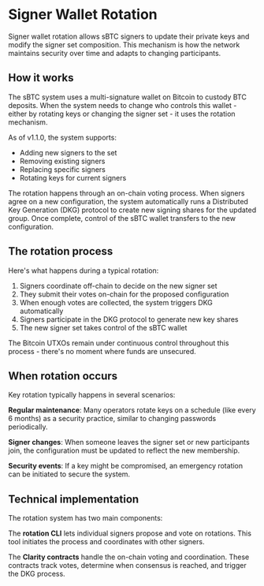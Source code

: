# Signer Wallet Rotation

Signer wallet rotation allows sBTC signers to update their private keys and modify the signer set composition. This mechanism is how the network maintains security over time and adapts to changing participants.

## How it works

The sBTC system uses a multi-signature wallet on Bitcoin to custody BTC deposits. When the system needs to change who controls this wallet - either by rotating keys or changing the signer set - it uses the rotation mechanism.

As of v1.1.0, the system supports:

- Adding new signers to the set
- Removing existing signers
- Replacing specific signers
- Rotating keys for current signers

The rotation happens through an on-chain voting process. When signers agree on a new configuration, the system automatically runs a Distributed Key Generation (DKG) protocol to create new signing shares for the updated group. Once complete, control of the sBTC wallet transfers to the new configuration.

## The rotation process

Here's what happens during a typical rotation:

1. Signers coordinate off-chain to decide on the new signer set
2. They submit their votes on-chain for the proposed configuration
3. When enough votes are collected, the system triggers DKG automatically
4. Signers participate in the DKG protocol to generate new key shares
5. The new signer set takes control of the sBTC wallet

The Bitcoin UTXOs remain under continuous control throughout this process - there's no moment where funds are unsecured.

## When rotation occurs

Key rotation typically happens in several scenarios:

**Regular maintenance**: Many operators rotate keys on a schedule (like every 6 months) as a security practice, similar to changing passwords periodically.

**Signer changes**: When someone leaves the signer set or new participants join, the configuration must be updated to reflect the new membership.

**Security events**: If a key might be compromised, an emergency rotation can be initiated to secure the system.

## Technical implementation

The rotation system has two main components:

The **rotation CLI** lets individual signers propose and vote on rotations. This tool initiates the process and coordinates with other signers.

The **Clarity contracts** handle the on-chain voting and coordination. These contracts track votes, determine when consensus is reached, and trigger the DKG process.
